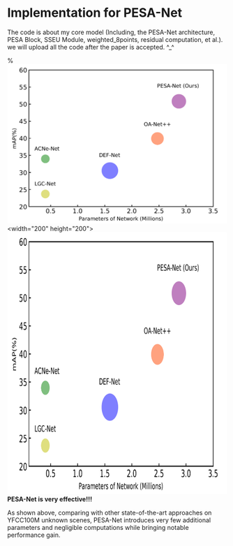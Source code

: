 # Implementation for PESA-Net
The code is about my core model (Including, the PESA-Net architecture, PESA Block, SSEU Module, weighted_8points, residual computation, et al.). we will upload all the code after the paper is accepted. ^_^

%![img](https://github.com/Big-elite/PESA-Net/blob/master/Fig1.png)<width="200" height="200">
<img src=https://github.com/Big-elite/PESA-Net/blob/master/Fig1.png width="900" height="600">
**PESA-Net is very effective!!!**

As shown above, comparing with other state-of-the-art approaches on YFCC100M unknown scenes, PESA-Net introduces very few additional parameters and negligible computations while bringing notable performance gain.
